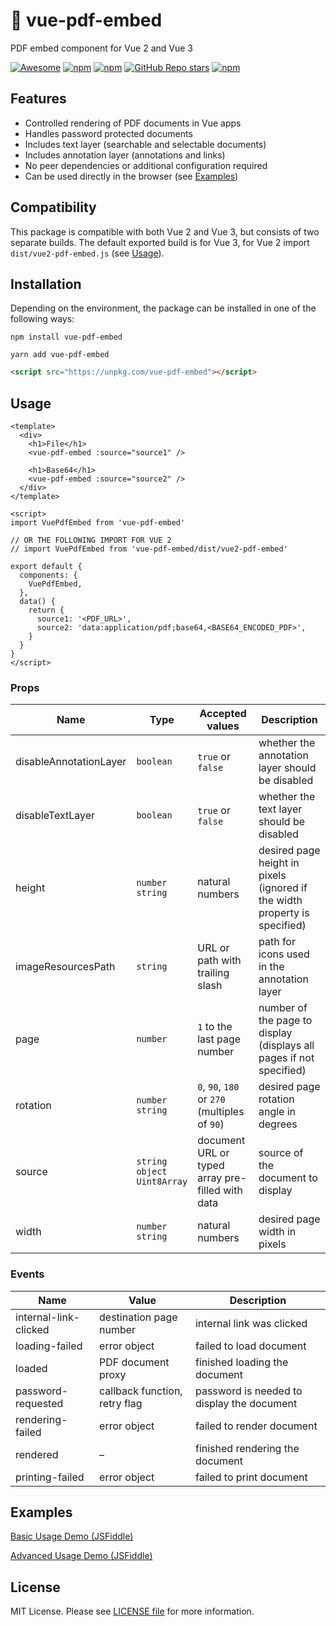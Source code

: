 # 📄 vue-pdf-embed

PDF embed component for Vue 2 and Vue 3

[![Awesome](https://raw.githubusercontent.com/sindresorhus/awesome/main/media/mentioned-badge.svg)](https://github.com/vuejs/awesome-vue)
[![npm](https://img.shields.io/npm/v/vue-pdf-embed)](https://npmjs.com/package/vue-pdf-embed)
[![npm](https://img.shields.io/npm/dm/vue-pdf-embed)](https://npmjs.com/package/vue-pdf-embed)
[![GitHub Repo stars](https://img.shields.io/github/stars/hrynko/vue-pdf-embed)](https://github.com/hrynko/vue-pdf-embed)
[![npm](https://img.shields.io/npm/l/vue-pdf-embed)](https://github.com/hrynko/vue-pdf-embed/blob/master/LICENSE)

## Features

- Controlled rendering of PDF documents in Vue apps
- Handles password protected documents
- Includes text layer (searchable and selectable documents)
- Includes annotation layer (annotations and links)
- No peer dependencies or additional configuration required
- Can be used directly in the browser (see [Examples](#examples))

## Compatibility

This package is compatible with both Vue 2 and Vue 3, but consists of two separate builds. The default exported build is for Vue 3, for Vue 2 import `dist/vue2-pdf-embed.js` (see [Usage](#usage)).

## Installation

Depending on the environment, the package can be installed in one of the following ways:

```shell
npm install vue-pdf-embed
```

```shell
yarn add vue-pdf-embed
```

```html
<script src="https://unpkg.com/vue-pdf-embed"></script>
```

## Usage

```vue
<template>
  <div>
    <h1>File</h1>
    <vue-pdf-embed :source="source1" />

    <h1>Base64</h1>
    <vue-pdf-embed :source="source2" />
  </div>
</template>

<script>
import VuePdfEmbed from 'vue-pdf-embed'

// OR THE FOLLOWING IMPORT FOR VUE 2
// import VuePdfEmbed from 'vue-pdf-embed/dist/vue2-pdf-embed'

export default {
  components: {
    VuePdfEmbed,
  },
  data() {
    return {
      source1: '<PDF_URL>',
      source2: 'data:application/pdf;base64,<BASE64_ENCODED_PDF>',
    }
  }
}
</script>
```

### Props

| Name                   | Type                                     | Accepted values                                  | Description                                                                |
| ---------------------- | ---------------------------------------- | ------------------------------------------------ | -------------------------------------------------------------------------- |
| disableAnnotationLayer | `boolean`                                | `true` or `false`                                | whether the annotation layer should be disabled                            |
| disableTextLayer       | `boolean`                                | `true` or `false`                                | whether the text layer should be disabled                                  |
| height                 | `number` <br> `string`                   | natural numbers                                  | desired page height in pixels (ignored if the width property is specified) |
| imageResourcesPath     | `string`                                 | URL or path with trailing slash                  | path for icons used in the annotation layer                                |
| page                   | `number`                                 | `1` to the last page number                      | number of the page to display (displays all pages if not specified)        |
| rotation               | `number` <br> `string`                   | `0`, `90`, `180` or `270` (multiples of `90`)    | desired page rotation angle in degrees                                     |
| source                 | `string` <br> `object` <br> `Uint8Array` | document URL or typed array pre-filled with data | source of the document to display                                          |
| width                  | `number` <br> `string`                   | natural numbers                                  | desired page width in pixels                                               |

### Events

| Name                  | Value                         | Description                                |
| --------------------- | ----------------------------- | ------------------------------------------ |
| internal-link-clicked | destination page number       | internal link was clicked                  |
| loading-failed        | error object                  | failed to load document                    |
| loaded                | PDF document proxy            | finished loading the document              |
| password-requested    | callback function, retry flag | password is needed to display the document |
| rendering-failed      | error object                  | failed to render document                  |
| rendered              | –                             | finished rendering the document            |
| printing-failed       | error object                  | failed to print document                   |

## Examples

[Basic Usage Demo (JSFiddle)](https://jsfiddle.net/hrynko/ct6p8r7k)

[Advanced Usage Demo (JSFiddle)](https://jsfiddle.net/hrynko/we7p5uq4)

## License

MIT License. Please see [LICENSE file](LICENSE) for more information.
